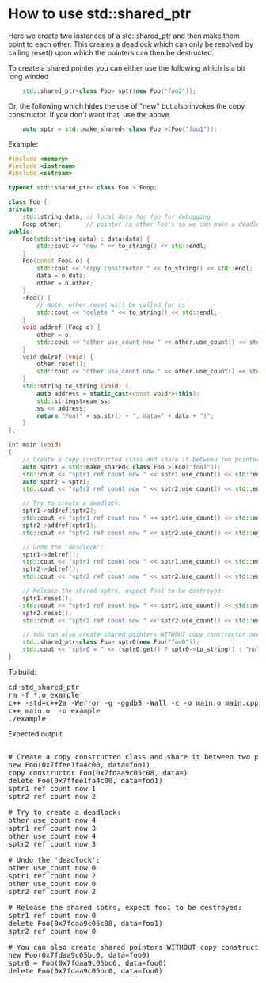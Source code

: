 How to use std::shared_ptr
==========================

Here we create two instances of a std::shared_ptr and then make them point to
each other. This creates a deadlock which can only be resolved by calling
reset() upon which the pointers can then be destructed.

To create a shared pointer you can either use the following which is a bit
long winded
```C++
    std::shared_ptr<class Foo> sptr(new Foo("foo2"));
```
Or, the following which hides the use of "new" but also invokes the copy
constructor. If you don't want that, use the above.
```C++
    auto sptr = std::make_shared< class Foo >(Foo("foo1"));
```
Example:
```C++
#include <memory>
#include <iostream>
#include <sstream>

typedef std::shared_ptr< class Foo > Foop;

class Foo {
private:
    std::string data; // local data for foo for debugging
    Foop other;       // pointer to other Foo's so we can make a deadlock
public:
    Foo(std::string data) : data(data) {
        std::cout << "new " << to_string() << std::endl;
    }
    Foo(const Foo& o) {
        std::cout << "copy constructor " << to_string() << std::endl;
        data = o.data;
        other = o.other;
    }
    ~Foo() {
        // Note, other.reset will be called for us
        std::cout << "delete " << to_string() << std::endl;
    }
    void addref (Foop o) {
        other = o;
        std::cout << "other use_count now " << other.use_count() << std::endl;
    }
    void delref (void) {
        other.reset();
        std::cout << "other use_count now " << other.use_count() << std::endl;
    }
    std::string to_string (void) {
        auto address = static_cast<const void*>(this);
        std::stringstream ss;
        ss << address;
        return "Foo(" + ss.str() + ", data=" + data + ")";
    }
};

int main (void)
{
    // Create a copy constructed class and share it between two pointers:
    auto sptr1 = std::make_shared< class Foo >(Foo("foo1"));
    std::cout << "sptr1 ref count now " << sptr1.use_count() << std::endl;
    auto sptr2 = sptr1;
    std::cout << "sptr2 ref count now " << sptr2.use_count() << std::endl;

    // Try to create a deadlock:
    sptr1->addref(sptr2);
    std::cout << "sptr1 ref count now " << sptr1.use_count() << std::endl;
    sptr2->addref(sptr1);
    std::cout << "sptr2 ref count now " << sptr2.use_count() << std::endl;

    // Undo the 'deadlock':
    sptr1->delref();
    std::cout << "sptr1 ref count now " << sptr1.use_count() << std::endl;
    sptr2->delref();
    std::cout << "sptr2 ref count now " << sptr2.use_count() << std::endl;

    // Release the shared sptrs, expect foo1 to be destroyed:
    sptr1.reset();
    std::cout << "sptr1 ref count now " << sptr1.use_count() << std::endl;
    sptr2.reset();
    std::cout << "sptr2 ref count now " << sptr2.use_count() << std::endl;

    // You can also create shared pointers WITHOUT copy constructor overhead
    std::shared_ptr<class Foo> sptr0(new Foo("foo0"));
    std::cout << "sptr0 = " << (sptr0.get() ? sptr0->to_string() : "nullptr") << std::endl;
}
```
To build:
<pre>
cd std_shared_ptr
rm -f *.o example
c++ -std=c++2a -Werror -g -ggdb3 -Wall -c -o main.o main.cpp
c++ main.o  -o example
./example
</pre>
Expected output:
<pre>

# Create a copy constructed class and share it between two pointers:
new Foo(0x7ffee1fa4c00, data=foo1)
copy constructor Foo(0x7fdaa9c05c08, data=)
delete Foo(0x7ffee1fa4c00, data=foo1)
sptr1 ref count now 1
sptr2 ref count now 2

# Try to create a deadlock:
other use_count now 4
sptr1 ref count now 3
other use_count now 4
sptr2 ref count now 3

# Undo the 'deadlock':
other use_count now 0
sptr1 ref count now 2
other use_count now 0
sptr2 ref count now 2

# Release the shared sptrs, expect foo1 to be destroyed:
sptr1 ref count now 0
delete Foo(0x7fdaa9c05c08, data=foo1)
sptr2 ref count now 0

# You can also create shared pointers WITHOUT copy constructor overhead
new Foo(0x7fdaa9c05bc0, data=foo0)
sptr0 = Foo(0x7fdaa9c05bc0, data=foo0)
delete Foo(0x7fdaa9c05bc0, data=foo0)
</pre>
